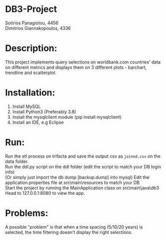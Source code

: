 # DB3-Project<br/>
Sotirios Panagiotou, 4456<br/>
Dimitrios Giannakopoulos, 4336<br/>


# Description:<br/>

This project implements query selections on worldbank.com countries' data on different metrics and displays them on 3 different plots - barchart, trendline and scatterplot.

# Installation:<br/>

1. Install MySQL
2. Install Python3 (Preferably 3.8)
3. Install the mysqlclient module (pip install mysqlclient)
4. Install an IDE, e.g Eclipse

# Run:<br/>

Run the etl process on trifacta and save the output csv as `joined.csv` on the data folder.<br/>
Run the ddl.py script on the ddl folder (edit the script to match your DB login info)<br/>
(Or simply just import the db dump [backup.dump] into mysql)
Edit the application.properties file at src\main\resources to match your DB<br/>
Start the project by running the MainApplication class on src\main\java\db3<br/>
Head to 127.0.0.1:8080 to view the app.<br/>

# Problems:<br/>

A possible "problem" is that when a time spacing (5/10/20 years) is selected, the time filtering doesn't display the right selections.